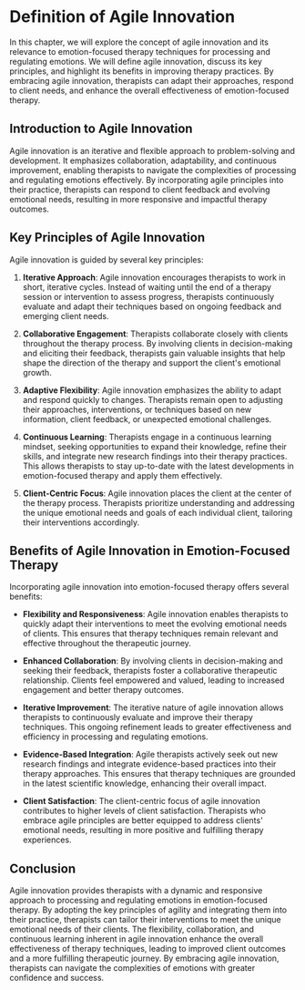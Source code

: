 Definition of Agile Innovation
=======================================

In this chapter, we will explore the concept of agile innovation and its relevance to emotion-focused therapy techniques for processing and regulating emotions. We will define agile innovation, discuss its key principles, and highlight its benefits in improving therapy practices. By embracing agile innovation, therapists can adapt their approaches, respond to client needs, and enhance the overall effectiveness of emotion-focused therapy.

**Introduction to Agile Innovation**
------------------------------------

Agile innovation is an iterative and flexible approach to problem-solving and development. It emphasizes collaboration, adaptability, and continuous improvement, enabling therapists to navigate the complexities of processing and regulating emotions effectively. By incorporating agile principles into their practice, therapists can respond to client feedback and evolving emotional needs, resulting in more responsive and impactful therapy outcomes.

**Key Principles of Agile Innovation**
--------------------------------------

Agile innovation is guided by several key principles:

1. **Iterative Approach**: Agile innovation encourages therapists to work in short, iterative cycles. Instead of waiting until the end of a therapy session or intervention to assess progress, therapists continuously evaluate and adapt their techniques based on ongoing feedback and emerging client needs.

2. **Collaborative Engagement**: Therapists collaborate closely with clients throughout the therapy process. By involving clients in decision-making and eliciting their feedback, therapists gain valuable insights that help shape the direction of the therapy and support the client's emotional growth.

3. **Adaptive Flexibility**: Agile innovation emphasizes the ability to adapt and respond quickly to changes. Therapists remain open to adjusting their approaches, interventions, or techniques based on new information, client feedback, or unexpected emotional challenges.

4. **Continuous Learning**: Therapists engage in a continuous learning mindset, seeking opportunities to expand their knowledge, refine their skills, and integrate new research findings into their therapy practices. This allows therapists to stay up-to-date with the latest developments in emotion-focused therapy and apply them effectively.

5. **Client-Centric Focus**: Agile innovation places the client at the center of the therapy process. Therapists prioritize understanding and addressing the unique emotional needs and goals of each individual client, tailoring their interventions accordingly.

**Benefits of Agile Innovation in Emotion-Focused Therapy**
-----------------------------------------------------------

Incorporating agile innovation into emotion-focused therapy offers several benefits:

* **Flexibility and Responsiveness**: Agile innovation enables therapists to quickly adapt their interventions to meet the evolving emotional needs of clients. This ensures that therapy techniques remain relevant and effective throughout the therapeutic journey.

* **Enhanced Collaboration**: By involving clients in decision-making and seeking their feedback, therapists foster a collaborative therapeutic relationship. Clients feel empowered and valued, leading to increased engagement and better therapy outcomes.

* **Iterative Improvement**: The iterative nature of agile innovation allows therapists to continuously evaluate and improve their therapy techniques. This ongoing refinement leads to greater effectiveness and efficiency in processing and regulating emotions.

* **Evidence-Based Integration**: Agile therapists actively seek out new research findings and integrate evidence-based practices into their therapy approaches. This ensures that therapy techniques are grounded in the latest scientific knowledge, enhancing their overall impact.

* **Client Satisfaction**: The client-centric focus of agile innovation contributes to higher levels of client satisfaction. Therapists who embrace agile principles are better equipped to address clients' emotional needs, resulting in more positive and fulfilling therapy experiences.

**Conclusion**
--------------

Agile innovation provides therapists with a dynamic and responsive approach to processing and regulating emotions in emotion-focused therapy. By adopting the key principles of agility and integrating them into their practice, therapists can tailor their interventions to meet the unique emotional needs of their clients. The flexibility, collaboration, and continuous learning inherent in agile innovation enhance the overall effectiveness of therapy techniques, leading to improved client outcomes and a more fulfilling therapeutic journey. By embracing agile innovation, therapists can navigate the complexities of emotions with greater confidence and success.
